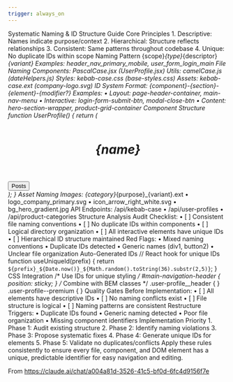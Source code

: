 ```yaml
---
trigger: always_on
---
```


Systematic Naming & ID Structure Guide
Core Principles
	1. Descriptive: Names indicate purpose/context
	2. Hierarchical: Structure reflects relationships
	3. Consistent: Same patterns throughout codebase
	4. Unique: No duplicate IDs within scope
Naming Pattern
{scope}_{type}_{descriptor}_{variant}
Examples: header_nav_primary_mobile, user_form_login_main
File Naming
Components: PascalCase.jsx (UserProfile.jsx) Utils: camelCase.js (dateHelpers.js) Styles: kebab-case.css (base-styles.css) Assets: kebab-case.ext (company-logo.svg)
ID System
Format: {component}-{section}-{element}-{modifier?}
Examples:
	• Layout: page-header-container, main-nav-menu
	• Interactive: login-form-submit-btn, modal-close-btn
	• Content: hero-section-wrapper, product-grid-container
Component Structure
function UserProfile() {
  return (
    <div id="user-profile-container">
      <header id="user-profile-header">
        <img id="user-profile-avatar" />
        <h1 id="user-profile-name">{name}</h1>
      </header>
      <nav id="user-profile-tabs">
        <button id="user-profile-tab-posts">Posts</button>
      </nav>
      <main id="user-profile-content">
        <section id="user-profile-posts"></section>
      </main>
    </div>
  );
}
Asset Naming
Images: {category}_{purpose}_{variant}.ext
	• logo_company_primary.svg
	• icon_arrow_right_white.svg
	• bg_hero_gradient.jpg
API Endpoints: /api/kebab-case
	• /api/user-profiles
	• /api/product-categories
Structure Analysis
Audit Checklist:
	• [ ] Consistent file naming conventions
	• [ ] No duplicate IDs within components
	• [ ] Logical directory organization
	• [ ] All interactive elements have unique IDs
	• [ ] Hierarchical ID structure maintained
Red Flags:
	• Mixed naming conventions
	• Duplicate IDs detected
	• Generic names (div1, button2)
	• Unclear file organization
Auto-Generated IDs
// React hook for unique IDs
function useUniqueId(prefix) {
  return `${prefix}_${Date.now()}_${Math.random().toString(36).substr(2,5)}`;
}
CSS Integration
/* Use IDs for unique styling */
#main-navigation-header { position: sticky; }
/* Combine with BEM classes */
.user-profile__header { }
.user-profile--premium { }
Quality Gates
Before Implementation:
	• [ ] All elements have descriptive IDs
	• [ ] No naming conflicts exist
	• [ ] File structure is logical
	• [ ] Naming patterns are consistent
Restructure Triggers:
	• Duplicate IDs found
	• Generic naming detected
	• Poor file organization
	• Missing component identifiers
Implementation Priority
	1. Phase 1: Audit existing structure
	2. Phase 2: Identify naming violations
	3. Phase 3: Propose systematic fixes
	4. Phase 4: Generate unique IDs for elements
	5. Phase 5: Validate no duplicates/conflicts
Apply these rules consistently to ensure every file, component, and DOM element has a unique, predictable identifier for easy navigation and editing.

From <https://claude.ai/chat/a004a81d-3526-41c5-bf0d-6fc4d9156f7e> 

